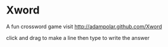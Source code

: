 Xword
=====

A fun crossword game
visit http://adampolar.github.com/Xword

click and drag to make a line then type to write the answer
